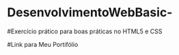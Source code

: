 # DesenvolvimentoWebBasic-

#Exercício prático para boas práticas no HTML5 e CSS

#Link para Meu Portifólio
